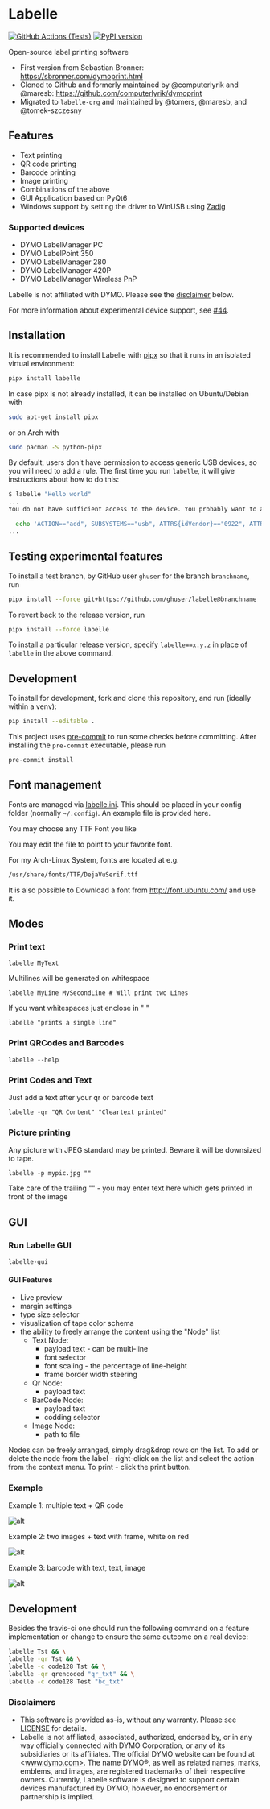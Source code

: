 # Labelle

[![GitHub Actions (Tests)](https://github.com/labelle-org/labelle/workflows/Tests/badge.svg)](https://github.com/labelle-org/labelle)
[![PyPI version](https://img.shields.io/pypi/v/labelle.svg)](https://pypi.org/project/labelle/)

Open-source label printing software

* First version from Sebastian Bronner: <https://sbronner.com/dymoprint.html>
* Cloned to Github and formerly maintained by @computerlyrik and @maresb: <https://github.com/computerlyrik/dymoprint>
* Migrated to `labelle-org` and maintained by @tomers, @maresb, and @tomek-szczesny

## Features

* Text printing
* QR code printing
* Barcode printing
* Image printing
* Combinations of the above
* GUI Application based on PyQt6
* Windows support by setting the driver to WinUSB using [Zadig](https://zadig.akeo.ie/)

### Supported devices

* DYMO LabelManager PC
* DYMO LabelPoint 350
* DYMO LabelManager 280
* DYMO LabelManager 420P
* DYMO LabelManager Wireless PnP

Labelle is not affiliated with DYMO. Please see the [disclaimer](#disclaimers) below.

For more information about experimental device support, see [#44](https://github.com/computerlyrik/dymoprint/issues/44).

## Installation

It is recommended to install Labelle with [pipx](https://pypa.github.io/pipx/) so that it runs in an isolated virtual environment:

```bash
pipx install labelle
```

In case pipx is not already installed, it can be installed on Ubuntu/Debian with

```bash
sudo apt-get install pipx
```

or on Arch with

```bash
sudo pacman -S python-pipx
```

By default, users don't have permission to access generic USB devices, so you will
need to add a rule. The first time you run `labelle`, it will give instructions
about how to do this:

```bash
$ labelle "Hello world"
...
You do not have sufficient access to the device. You probably want to add the a udev rule in /etc/udev/rules.d with the following command:

  echo 'ACTION=="add", SUBSYSTEMS=="usb", ATTRS{idVendor}=="0922", ATTRS{idProduct}=="1001", MODE="0666"' | sudo tee /etc/udev/rules.d/91-labelle-1001.rules
...
```

## Testing experimental features

To install a test branch, by GitHub user `ghuser` for the branch `branchname`, run

```bash
pipx install --force git+https://github.com/ghuser/labelle@branchname
```

To revert back to the release version, run

```bash
pipx install --force labelle
```

To install a particular release version, specify `labelle==x.y.z` in place of `labelle` in the above command.

## Development

To install for development, fork and clone this repository, and run (ideally within a venv):

```bash
pip install --editable .
```

This project uses [pre-commit](https://pre-commit.com/) to run some checks before committing.
After installing the `pre-commit` executable, please run

```bash
pre-commit install
```

## Font management

Fonts are managed via [labelle.ini](labelle.ini). This should be placed in your
config folder (normally `~/.config`). An example file is provided here.

You may choose any TTF Font you like

You may edit the file to point to your favorite font.

For my Arch-Linux System, fonts are located at e.g.

```bash
/usr/share/fonts/TTF/DejaVuSerif.ttf
```

It is also possible to Download a font from
<http://font.ubuntu.com/> and use it.

## Modes

### Print text

```labelle MyText```

Multilines will be generated on whitespace

```labelle MyLine MySecondLine # Will print two Lines```

If you want whitespaces just enclose in " "

```labelle "prints a single line"```

### Print QRCodes and Barcodes

```labelle --help```

### Print Codes and Text

Just add a text after your qr or barcode text

```labelle -qr "QR Content" "Cleartext printed"```

### Picture printing

Any picture with JPEG standard may be printed. Beware it will be downsized to tape.

```labelle -p mypic.jpg ""```

Take care of the trailing "" - you may enter text here which gets printed in front of the image

## GUI

### Run Labelle GUI

```labelle-gui```

#### GUI Features

* Live preview
* margin settings
* type size selector
* visualization of tape color schema
* the ability to freely arrange the content using the "Node" list
  * Text Node:
    * payload text - can be multi-line
    * font selector
    * font scaling - the percentage of line-height
    * frame border width steering
  * Qr Node:
    * payload text
  * BarCode Node:
    * payload text
    * codding selector
  * Image Node:
    * path to file

Nodes can be freely arranged, simply drag&drop rows on the list.
To add or delete the node from the label - right-click on the list and select the action from the context menu.
To print - click the print button.

### Example

Example 1: multiple text + QR code

![alt](doc/Labelle_example_1.png)

Example 2: two images + text with frame, white on red

![alt](doc/Labelle_example_2.png)

Example 3: barcode with text, text, image

![alt](doc/Labelle_example_3.png)

## Development

Besides the travis-ci one should run the following command on a feature implementation or change to ensure the same outcome on a real device:

```bash
labelle Tst && \
labelle -qr Tst && \
labelle -c code128 Tst && \
labelle -qr qrencoded "qr_txt" && \
labelle -c code128 Test "bc_txt"
```

### Disclaimers

* This software is provided as-is, without any warranty. Please see [LICENSE](LICENSE) for details.
* Labelle is not affiliated, associated, authorized, endorsed by, or in any way
  officially connected with DYMO Corporation, or any of its subsidiaries or its
  affiliates. The official DYMO website can be found at <www.dymo.com>. The name DYMO®,
  as well as related names, marks, emblems, and images, are registered trademarks of
  their respective owners. Currently, Labelle software is designed to support certain
  devices manufactured by DYMO; however, no endorsement or partnership is implied.
